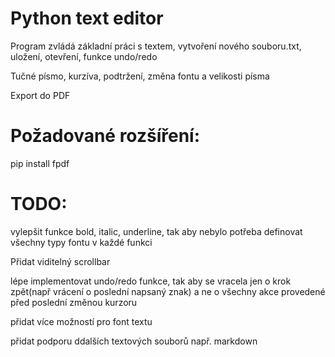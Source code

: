 # Python text editor

Program zvládá základní práci s textem, vytvoření nového souboru.txt, uložení, otevření, funkce undo/redo

Tučné písmo, kurzíva, podtržení, změna fontu a velikosti písma

Export do PDF



# Požadované rozšíření:
 pip install fpdf



# TODO:
 vylepšit funkce bold, italic, underline, tak aby nebylo potřeba definovat všechny typy fontu v každé funkci
 
 Přidat viditelný scrollbar
 
 lépe implementovat undo/redo funkce, tak aby se vracela jen o krok zpět(např vrácení o poslední napsaný znak) a ne o všechny akce provedené před poslední změnou kurzoru
 
 přidat více možností pro font textu
 
 přidat podporu ddalších textových souborů např. markdown
